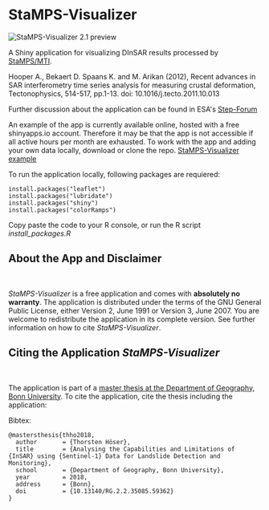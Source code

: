 # StaMPS-Visualizer

![](https://github.com/thho/StaMPS_Visualizer/blob/master/stamps_visualizer21_preview.png "StaMPS-Visualizer 2.1 preview")

A Shiny application for visualizing DInSAR results processed by [StaMPS/MTI](https://homepages.see.leeds.ac.uk/~earahoo/stamps/).

Hooper A., Bekaert D. Spaans K. and M. Arikan (2012), Recent advances in SAR interferometry time series analysis for measuring crustal deformation, Tectonophysics, 514-517, pp.1-13. doi: 10.1016/j.tecto.2011.10.013

Further discussion about the application can be found in ESA's [Step-Forum](https://forum.step.esa.int/t/stamps-visualizer-snap-stamps-workflow/9613?u=thho)

An example of the app is currently available online, hosted with a free shinyapps.io account. Therefore it may be that the app is not accessible if all active hours per month are exhausted. To work with the app and adding your own data locally, download or clone the repo. [StaMPS-Visualizer example](https://thho.shinyapps.io/StaMPS_Visualizer/)

To run the application locally, following packages are requiered:

```{r install-packages eval=FALSE}
install.packages("leaflet")
install.packages("lubridate")
install.packages("shiny")
install.packages("colorRamps")
```

Copy paste the code to your R console, or run the R script *install_packages.R*

## About the App and Disclaimer

<br/>

*StaMPS-Visualizer* is a free application and comes with **absolutely no warranty**. The application is distributed under the terms of the GNU General
Public License, either Version 2, June 1991 or Version 3, June 2007. You are welcome to redistribute the application in its complete version. See further information on how to cite *StaMPS-Visualizer*.


## Citing the Application *StaMPS-Visualizer*

<br/>

The application is part of a [master thesis at the Department of Geography, Bonn University](https://doi.org/10.13140/RG.2.2.35085.59362). To cite the application, cite the thesis including the application:

Bibtex:

```{css eval=FALSE}
@mastersthesis{thho2018,
  author       = {Thorsten Höser}, 
  title        = {Analysing the Capabilities and Limitations of {InSAR} using {Sentinel-1} Data for Landslide Detection and Monitoring},
  school       = {Department of Geography, Bonn University},
  year         = 2018,
  address      = {Bonn},
  doi          = {10.13140/RG.2.2.35085.59362}
}
```

